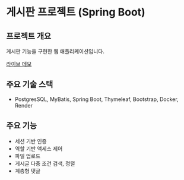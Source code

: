 # 게시판 프로젝트 (Spring Boot)

## 프로젝트 개요

게시판 기능을 구현한 웹 애플리케이션입니다.

[라이브 데모](https://springboot-mvc-starter-app.onrender.com/article)

## 주요 기술 스택

- PostgresSQL, MyBatis, Spring Boot, Thymeleaf, Bootstrap, Docker, Render

## 주요 기능

- 세션 기반 인증
- 역할 기반 액세스 제어
- 파일 업로드
- 게시글 다중 조건 검색, 정렬
- 계층형 댓글
